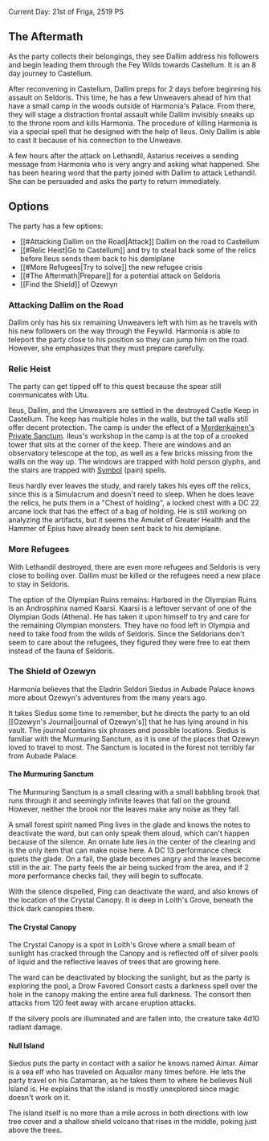 Current Day: 21st of Friga, 2519 PS

## The Aftermath
As the party collects their belongings, they see Dallim address his followers and begin leading them through the Fey Wilds towards Castellum. It is an 8 day journey to Castellum.

After reconvening in Castellum, Dallim preps for 2 days before beginning his assault on Seldoris. This time, he has a few Unweavers ahead of him that have a small camp in the woods outside of Harmonia's Palace. From there, they will stage a distraction frontal assault while Dallim invisibly sneaks up to the throne room and kills Harmonia. The procedure of killing Harmonia is via a special spell that he designed with the help of Ileus. Only Dallim is able to cast it because of his connection to the Unweave.

A few hours after the attack on Lethandil, Astarius receives a sending message from Harmonia who is very angry and asking what happened. She has been hearing word that the party joined with Dallim to attack Lethandil. She can be persuaded and asks the party to return immediately.

## Options
The party has a few options:
- [[#Attacking Dallim on the Road|Attack]] Dallim on the road to Castellum
- [[#Relic Heist|Go to Castellum]] and try to steal back some of the relics before Ileus sends them back to his demiplane
- [[#More Refugees|Try to solve]] the new refugee crisis
- [[#The Aftermath|Prepare]] for a potential attack on Seldoris
- [[Find the Shield]] of Ozewyn

### Attacking Dallim on the Road
Dallim only has his six remaining Unweavers left with him as he travels with his new followers on the way through the Feywild. Harmonia is able to teleport the party close to his position so they can jump him on the road. However, she emphasizes that they must prepare carefully.

### Relic Heist
The party can get tipped off to this quest because the spear still communicates with Utu.

Ileus, Dallim, and the Unweavers are settled in the destroyed Castle Keep in Castellum. The keep has multiple holes in the walls, but the tall walls still offer decent protection. The camp is under the effect of a [Mordenkainen's Private Sanctum](https://dnd5e.wikidot.com/spell:mordenkainens-private-sanctum). Ileus's workshop in the camp is at the top of a crooked tower that sits at the corner of the keep. There are windows and an observatory telescope at the top, as well as a few bricks missing from the walls on the way up. The windows are trapped with hold person glyphs, and the stairs are trapped with [Symbol](https://dnd5e.wikidot.com/spell:symbol) (pain) spells.

Ileus hardly ever leaves the study, and rarely takes his eyes off the relics, since this is a Simulacrum and doesn't need to sleep. When he does leave the relics, he puts them in a "Chest of holding", a locked chest with a DC 22 arcane lock that has the effect of a bag of holding. He is still working on analyzing the artifacts, but it seems the Amulet of Greater Health and the Hammer of Epius have already been sent back to his demiplane.

### More Refugees
With Lethandil destroyed, there are even more refugees and Seldoris is very close to boiling over. Dallim must be killed or the refugees need a new place to stay in Seldoris.

The option of the Olympian Ruins remains:
Harbored in the Olympian Ruins is an Androsphinx named Kaarsi. Kaarsi is a leftover servant of one of the Olympian Gods (Athena). He has taken it upon himself to try and care for the remaining Olympian monsters. They have no food left in Olympia and need to take food from the wilds of Seldoris. Since the Seldorians don't seem to care about the refugees, they figured they were free to eat them instead of the fauna of Seldoris.

### The Shield of Ozewyn
Harmonia believes that the Eladrin Seldori Siedus in Aubade Palace knows more about Ozewyn's adventures from the many years ago.

It takes Siedus some time to remember, but he directs the party to an old [[Ozewyn's Journal|journal of Ozewyn's]] that he has lying around in his vault. The journal contains six phrases and possible locations. Siedus is familiar with the Murmuring Sanctum, as it is one of the places that Ozewyn loved to travel to most. The Sanctum is located in the forest not terribly far from Aubade Palace.
#### The Murmuring Sanctum
The Murmuring Sanctum is a small clearing with a small babbling brook that runs through it and seemingly infinite leaves that fall on the ground. However, neither the brook nor the leaves make any noise as they fall.

A small forest spirit named Ping lives in the glade and knows the notes to deactivate the ward, but can only speak them aloud, which can't happen because of the silence. An ornate lute lies in the center of the clearing and is the only item that can make noise here. A DC 13 performance check quiets the glade. On a fail, the glade becomes angry and the leaves become still in the air. The party feels the air being sucked from the area, and if 2 more performance checks fail, they will begin to suffocate.

With the silence dispelled, Ping can deactivate the ward, and also knows of the location of the Crystal Canopy. It is deep in Lolth's Grove, beneath the thick dark canopies there.
#### The Crystal Canopy
The Crystal Canopy is a spot in Lolth's Grove where a small beam of sunlight has cracked through the Canopy and is reflected off of silver pools of liquid and the reflective leaves of trees that are growing here.

The ward can be deactivated by blocking the sunlight, but as the party is exploring the pool, a Drow Favored Consort casts a darkness spell over the hole in the canopy making the entire area full darkness. The consort then attacks from 120 feet away with arcane eruption attacks.

If the silvery pools are illuminated and are fallen into, the creature take 4d10 radiant damage.
#### Null Island
Siedus puts the party in contact with a sailor he knows named Aimar. Aimar is a sea elf who has traveled on Aquallor many times before. He lets the party travel on his Catamaran, as he takes them to where he believes Null Island is. He explains that the island is mostly unexplored since magic doesn't work on it.

The island itself is no more than a mile across in both directions with low tree cover and a shallow shield volcano that rises in the middle, poking just above the trees. 

